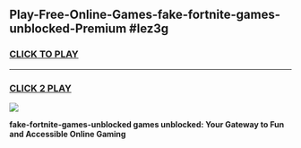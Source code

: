 
## Play-Free-Online-Games-fake-fortnite-games-unblocked-Premium #lez3g
<h3>
<a href="https://premium.freeplayer.one?title=fake-fortnite-games-unblocked&ref=8M">CLICK TO PLAY</a></h3>
<hr>

<h3>
<a href="https://premium.freeplayer.one?title=fake-fortnite-games-unblocked&ref=8M">CLICK 2 PLAY</a>
  
</h3>

<a href="https://premium.freeplayer.one?title=fake-fortnite-games-unblocked&ref=8M"><img src="https://clearcache.store/games.png"></a>


**fake-fortnite-games-unblocked games unblocked: Your Gateway to Fun and Accessible Online Gaming**
